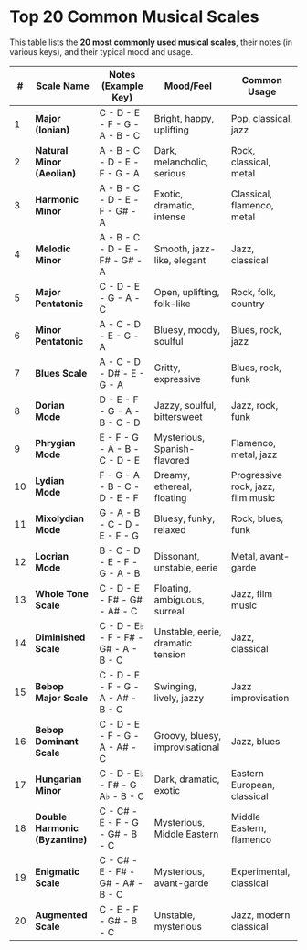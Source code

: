# Top 20 Common Musical Scales

This table lists the **20 most commonly used musical scales**, their notes (in various keys), and their typical mood and usage.

| #  | Scale Name               | Notes (Example Key)                      | Mood/Feel | Common Usage |
|----|--------------------------|------------------------------------------|-----------|--------------|
| 1  | **Major (Ionian)**       | C - D - E - F - G - A - B - C          | Bright, happy, uplifting | Pop, classical, jazz |
| 2  | **Natural Minor (Aeolian)** | A - B - C - D - E - F - G - A      | Dark, melancholic, serious | Rock, classical, metal |
| 3  | **Harmonic Minor**       | A - B - C - D - E - F - G# - A        | Exotic, dramatic, intense | Classical, flamenco, metal |
| 4  | **Melodic Minor**        | A - B - C - D - E - F# - G# - A      | Smooth, jazz-like, elegant | Jazz, classical |
| 5  | **Major Pentatonic**     | C - D - E - G - A - C                  | Open, uplifting, folk-like | Rock, folk, country |
| 6  | **Minor Pentatonic**     | A - C - D - E - G - A                  | Bluesy, moody, soulful | Blues, rock, jazz |
| 7  | **Blues Scale**          | A - C - D - D# - E - G - A             | Gritty, expressive | Blues, rock, funk |
| 8  | **Dorian Mode**          | D - E - F - G - A - B - C - D          | Jazzy, soulful, bittersweet | Jazz, rock, funk |
| 9  | **Phrygian Mode**        | E - F - G - A - B - C - D - E          | Mysterious, Spanish-flavored | Flamenco, metal, jazz |
| 10 | **Lydian Mode**          | F - G - A - B - C - D - E - F          | Dreamy, ethereal, floating | Progressive rock, jazz, film music |
| 11 | **Mixolydian Mode**      | G - A - B - C - D - E - F - G          | Bluesy, funky, relaxed | Rock, blues, funk |
| 12 | **Locrian Mode**         | B - C - D - E - F - G - A - B          | Dissonant, unstable, eerie | Metal, avant-garde |
| 13 | **Whole Tone Scale**     | C - D - E - F# - G# - A# - C           | Floating, ambiguous, surreal | Jazz, film music |
| 14 | **Diminished Scale**     | C - D - E♭ - F - F# - G# - A - B - C   | Unstable, eerie, dramatic tension | Jazz, classical |
| 15 | **Bebop Major Scale**    | C - D - E - F - G - A - A# - B - C     | Swinging, lively, jazzy | Jazz improvisation |
| 16 | **Bebop Dominant Scale** | C - D - E - F - G - A - A# - C         | Groovy, bluesy, improvisational | Jazz, blues |
| 17 | **Hungarian Minor**      | C - D - E♭ - F# - G - A♭ - B - C       | Dark, dramatic, exotic | Eastern European, classical |
| 18 | **Double Harmonic (Byzantine)** | C - C# - E - F - G - G# - B - C | Mysterious, Middle Eastern | Middle Eastern, flamenco |
| 19 | **Enigmatic Scale**      | C - C# - E - F# - G# - A# - B - C      | Mysterious, avant-garde | Experimental, classical |
| 20 | **Augmented Scale**      | C - E - F - G# - B - C                 | Unstable, mysterious | Jazz, modern classical |

